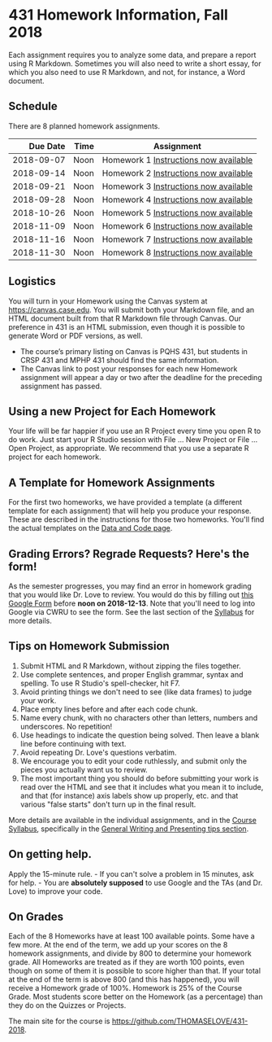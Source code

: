 # 431 Homework Information, Fall 2018

Each assignment requires you to analyze some data, and prepare a report using R Markdown. Sometimes you will also need to write a short essay, for which you also need to use R Markdown, and not, for instance, a Word document. 

## Schedule

There are 8 planned homework assignments.

Due Date | Time | Assignment 
-----: | ------: | --------------------------------------------------------
2018-09-07 | Noon | Homework 1 [Instructions now available](https://github.com/THOMASELOVE/431-2018/tree/master/homework/Homework1)
2018-09-14 | Noon | Homework 2 [Instructions now available](https://github.com/THOMASELOVE/431-2018/tree/master/homework/Homework2)
2018-09-21 | Noon | Homework 3 [Instructions now available](https://github.com/THOMASELOVE/431-2018/tree/master/homework/Homework3)
2018-09-28 | Noon | Homework 4 [Instructions now available](https://github.com/THOMASELOVE/431-2018/tree/master/homework/Homework4)
2018-10-26 | Noon | Homework 5 [Instructions now available](https://github.com/THOMASELOVE/431-2018/tree/master/homework/Homework5)
2018-11-09 | Noon | Homework 6 [Instructions now available](https://github.com/THOMASELOVE/431-2018/tree/master/homework/Homework6)
2018-11-16 | Noon | Homework 7 [Instructions now available](https://github.com/THOMASELOVE/431-2018/tree/master/homework/Homework7)
2018-11-30 | Noon | Homework 8 [Instructions now available](https://github.com/THOMASELOVE/431-2018/tree/master/homework/Homework8)

## Logistics

You will turn in your Homework using the Canvas system at https://canvas.case.edu. You will submit both your Markdown file, and an HTML document built from that R Markdown file through Canvas. Our preference in 431 is an HTML submission, even though it is possible to generate Word or PDF versions, as well. 

- The course’s primary listing on Canvas is PQHS 431, but students in CRSP 431 and MPHP 431 should find the same information. 
- The Canvas link to post your responses for each new Homework assignment will appear a day or two after the deadline for the preceding assignment has passed.

## Using a new Project for Each Homework

Your life will be far happier if you use an R Project every time you open R to do work. Just start your R Studio session with File ... New Project or File ... Open Project, as appropriate. We recommend that you use a separate R project for each homework.

## A Template for Homework Assignments

For the first two homeworks, we have provided a template (a different template for each assignment) that will help you produce your response. These are described in the instructions for those two homeworks. You'll find the actual templates on the [Data and Code page](https://github.com/THOMASELOVE/431-2018-data).

## Grading Errors? Regrade Requests? Here's the form!

As the semester progresses, you may find an error in homework grading that you would like Dr. Love to review. You would do this by filling out [this Google Form](https://goo.gl/forms/G4ZZ1Fge1ZkQVKzy2) before **noon on 2018-12-13**. Note that you'll need to log into Google via CWRU to see the form. See the last section of the [Syllabus](https://thomaselove.github.io/2018-431-syllabus/) for more details.

## Tips on Homework Submission

1. Submit HTML and R Markdown, without zipping the files together.
2. Use complete sentences, and proper English grammar, syntax and spelling. To use R Studio's spell-checker, hit F7.
3. Avoid printing things we don't need to see (like data frames) to judge your work.
4. Place empty lines before and after each code chunk.
5. Name every chunk, with no characters other than letters, numbers and underscores. No repetition!
6. Use headings to indicate the question being solved. Then leave a blank line before continuing with text.
7. Avoid repeating Dr. Love's questions verbatim.
8. We encourage you to edit your code ruthlessly, and submit only the pieces you actually want us to review.
9. The most important thing you should do before submitting your work is read over the HTML and see that it includes what you mean it to include, and that (for instance) axis labels show up properly, etc. and that various "false starts" don't turn up in the final result.

More details are available in the individual assignments, and in the [Course Syllabus](https://thomaselove.github.io/2018-431-syllabus/), specifically in the [General Writing and Presenting tips section](https://thomaselove.github.io/2018-431-syllabus/a-few-general-writingpresenting-tips.html).

## On getting help.

Apply the 15-minute rule.
    - If you can't solve a problem in 15 minutes, ask for help.
    - You are **absolutely supposed** to use Google and the TAs (and Dr. Love) to improve your code.

## On Grades

Each of the 8 Homeworks have at least 100 available points. Some have a few more. At the end of the term, we add up your scores on the 8 homework assignments, and divide by 800 to determine your homework grade. All Homeworks are treated as if they are worth 100 points, even though on some of them it is possible to score higher than that. If your total at the end of the term is above 800 (and this has happened), you will receive a Homework grade of 100%. Homework is 25% of the Course Grade. Most students score better on the Homework (as a percentage) than they do on the Quizzes or Projects.

The main site for the course is https://github.com/THOMASELOVE/431-2018.
